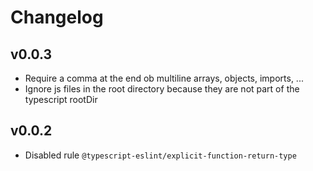 # Changelog

## v0.0.3

- Require a comma at the end ob multiline arrays, objects, imports, ...
- Ignore js files in the root directory because they are not part of the typescript rootDir

## v0.0.2

- Disabled rule `@typescript-eslint/explicit-function-return-type`
